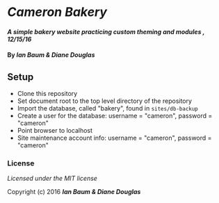 # _Cameron Bakery_

#### _A simple bakery website practicing custom theming and modules , 12/15/16_

#### By _**Ian Baum & Diane Douglas**_

## Setup

* Clone this repository
* Set document root to the top level directory of the repository
* Import the database, called "bakery", found in `sites/db-backup`
* Create a user for the database: username = "cameron", password = "cameron"
* Point browser to localhost
* Site maintenance account info: username = "cameron", password = "cameron"

### License

*Licensed under the MIT license*

Copyright (c) 2016 **_Ian Baum & Diane Douglas_**
